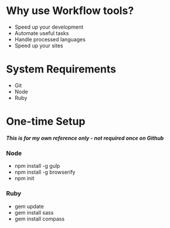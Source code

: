 # Why use Workflow tools?

* Speed up your development
* Automate useful tasks
* Handle processed languages
* Speed up your sites

# System Requirements
* Git
* Node
* Ruby


# One-time Setup
##### This is for my own reference only - not required once on Github

### Node
* npm install -g gulp
* npm install -g browserify
* npm init

### Ruby
* gem update
* gem install sass
* gem install compass



